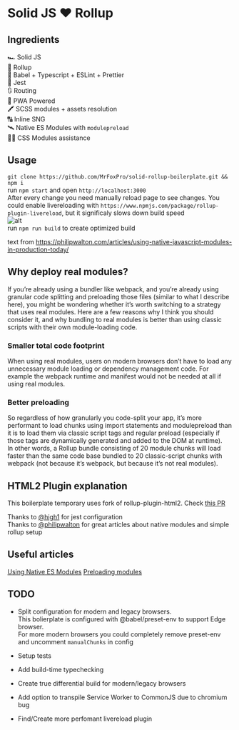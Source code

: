 # Solid JS ❤ Rollup

## Ingredients

🏎 Solid JS  
🍣 Rollup  
🧼 Babel + Typescript + ESLint + Prettier  
📑 Jest  
🔃 Routing  
📴 PWA Powered  
🖍 SCSS modules + assets resolution  
🔠 Inline SNG  
🛰 Native ES Modules with `modulepreload`  
👨‍💻 CSS Modules assistance

## Usage

`git clone https://github.com/MrFoxPro/solid-rollup-boilerplate.git && npm i`  
run `npm start` and open `http://localhost:3000`  
After every change you need manually reload page to see changes. You could enable livereloading with `https://www.npmjs.com/package/rollup-plugin-livereload`, but it significaly slows down build speed  
![alt](https://i.imgur.com/Dupj25y.png)  
run `npm run build` to create optimized build

text from https://philipwalton.com/articles/using-native-javascript-modules-in-production-today/

## Why deploy real modules?

If you’re already using a bundler like webpack, and you’re already using granular code splitting and preloading those files (similar to what I describe here), you might be wondering whether it’s worth switching to a strategy that uses real modules. Here are a few reasons why I think you should consider it, and why bundling to real modules is better than using classic scripts with their own module-loading code.

### Smaller total code footprint

When using real modules, users on modern browsers don’t have to load any unnecessary module loading or dependency management code. For example the webpack runtime and manifest would not be needed at all if using real modules.

### Better preloading

So regardless of how granularly you code-split your app, it’s more performant to load chunks using import statements and modulepreload than it is to load them via classic script tags and regular preload (especially if those tags are dynamically generated and added to the DOM at runtime).  
In other words, a Rollup bundle consisting of 20 module chunks will load faster than the same code base bundled to 20 classic-script chunks with webpack (not because it’s webpack, but because it’s not real modules).

## HTML2 Plugin explanation

This boilerplate temporary uses fork of rollup-plugin-html2. Check [this PR](https://github.com/mentaljam/rollup-plugin-html2/pull/7)

Thanks to [@high1](https://github.com/high1) for jest configuration  
Thanks to [@philipwalton](https://github.com/philipwalton) for great articles about native modules and simple rollup setup

## Useful articles

[Using Native ES Modules](https://philipwalton.com/articles/using-native-javascript-modules-in-production-today)
[Preloading modules](https://developers.google.com/web/updates/2017/12/modulepreload)

## TODO

- Split configuration for modern and legacy browsers.  
  This bolierplate is configured with @babel/preset-env to support Edge browser.  
  For more modern browsers you could completely remove preset-env and uncomment `manualChunks` in config

- Setup tests
- Add build-time typechecking
- Create true differential build for modern/legacy browsers
- Add option to transpile Service Worker to CommonJS due to chromium bug
- Find/Create more perfomant livereload plugin
